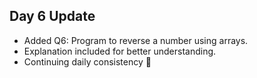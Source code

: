## Day 6 Update  
- Added Q6: Program to reverse a number using arrays.  
- Explanation included for better understanding.  
- Continuing daily consistency 🚀
